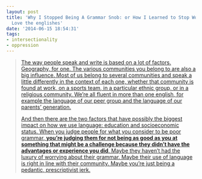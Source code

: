 ```yaml
---
layout: post
title: 'Why I Stopped Being A Grammar Snob: or How I Learned to Stop Worrying and
  Love the englishes'
date: '2014-06-15 18:54:31'
tags:
- intersectionality
- oppression
---
```



> [The way people speak and write is based on a lot of factors. Geography, for one. The various communities you belong to are also a big influence. Most of us belong to several communities and speak a little differently in the context of each one, whether that community is found at work, on a sports team, in a particular ethnic group, or in a religious community. We’re all fluent in more than one english, for example the language of our peer group and the language of our parents’ generation.](https://medium.com/@mrooolf/why-i-stopped-being-a-grammar-snob-aac6634d79af)
> 
> [And then there are the two factors that have possibly the biggest impact on how we use language: education and socioeconomic status. When you judge people for what you consider to be poor grammar, **you’re judging them for not being as good as you at something that might be a challenge because they didn’t have the advantages or experience you did**. Maybe they haven’t had the luxury of worrying about their grammar. Maybe their use of language is right in line with their community. Maybe you’re just being a pedantic, prescriptivist jerk.](https://medium.com/@mrooolf/why-i-stopped-being-a-grammar-snob-aac6634d79af)


